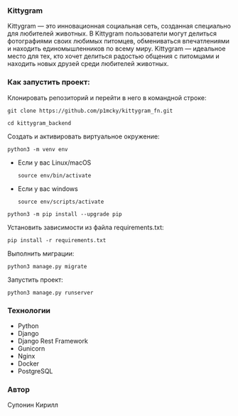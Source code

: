 ### Kittygram
Kittygram — это инновационная социальная сеть, созданная специально для любителей животных. В Kittygram пользователи могут делиться фотографиями своих любимых питомцев, обмениваться впечатлениями и находить единомышленников по всему миру.
Kittygram — идеальное место для тех, кто хочет делиться радостью общения с питомцами и находить новых друзей среди любителей животных.

### Как запустить проект:

Клонировать репозиторий и перейти в него в командной строке:

```
git clone https://github.com/p1mcky/kittygram_fn.git
```

```
cd kittygram_backend
```

Cоздать и активировать виртуальное окружение:

```
python3 -m venv env
```

* Если у вас Linux/macOS

    ```
    source env/bin/activate
    ```

* Если у вас windows

    ```
    source env/scripts/activate
    ```

```
python3 -m pip install --upgrade pip
```

Установить зависимости из файла requirements.txt:

```
pip install -r requirements.txt
```

Выполнить миграции:

```
python3 manage.py migrate
```

Запустить проект:

```
python3 manage.py runserver
```

### Технологии
- Python
- Django
- Django Rest Framework
- Gunicorn
- Nginx
- Docker
- PostgreSQL

### Автор
Супонин Кирилл